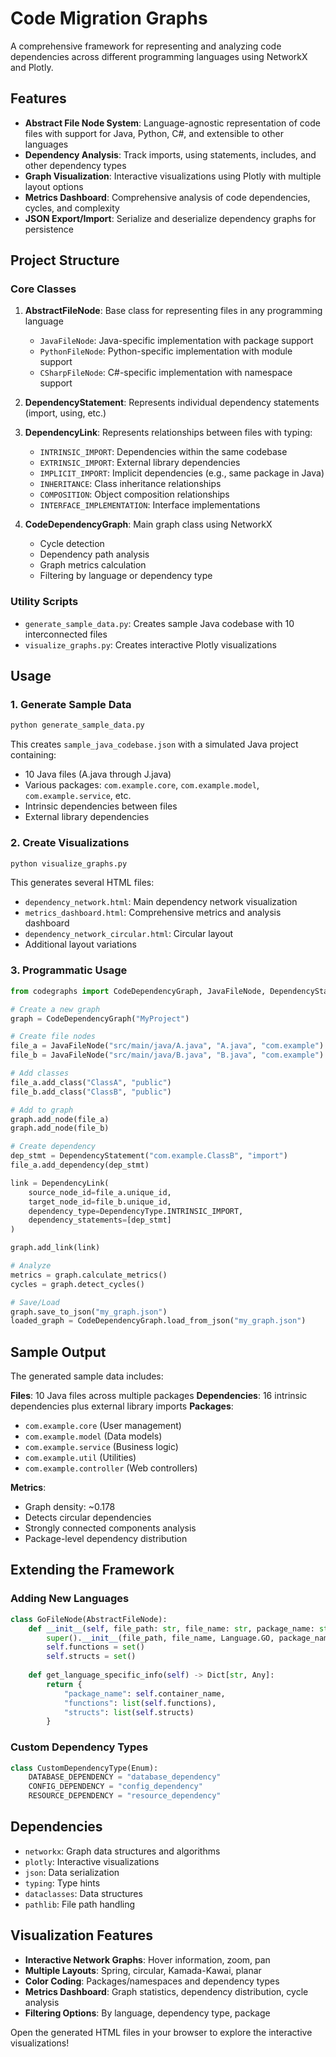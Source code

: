 # Code Migration Graphs

A comprehensive framework for representing and analyzing code dependencies across different programming languages using NetworkX and Plotly.

## Features

- **Abstract File Node System**: Language-agnostic representation of code files with support for Java, Python, C#, and extensible to other languages
- **Dependency Analysis**: Track imports, using statements, includes, and other dependency types
- **Graph Visualization**: Interactive visualizations using Plotly with multiple layout options
- **Metrics Dashboard**: Comprehensive analysis of code dependencies, cycles, and complexity
- **JSON Export/Import**: Serialize and deserialize dependency graphs for persistence

## Project Structure

### Core Classes

1. **AbstractFileNode**: Base class for representing files in any programming language
   - `JavaFileNode`: Java-specific implementation with package support
   - `PythonFileNode`: Python-specific implementation with module support  
   - `CSharpFileNode`: C#-specific implementation with namespace support

2. **DependencyStatement**: Represents individual dependency statements (import, using, etc.)

3. **DependencyLink**: Represents relationships between files with typing:
   - `INTRINSIC_IMPORT`: Dependencies within the same codebase
   - `EXTRINSIC_IMPORT`: External library dependencies
   - `IMPLICIT_IMPORT`: Implicit dependencies (e.g., same package in Java)
   - `INHERITANCE`: Class inheritance relationships
   - `COMPOSITION`: Object composition relationships
   - `INTERFACE_IMPLEMENTATION`: Interface implementations

4. **CodeDependencyGraph**: Main graph class using NetworkX
   - Cycle detection
   - Dependency path analysis
   - Graph metrics calculation
   - Filtering by language or dependency type

### Utility Scripts

- `generate_sample_data.py`: Creates sample Java codebase with 10 interconnected files
- `visualize_graphs.py`: Creates interactive Plotly visualizations

## Usage

### 1. Generate Sample Data

```bash
python generate_sample_data.py
```

This creates `sample_java_codebase.json` with a simulated Java project containing:
- 10 Java files (A.java through J.java)
- Various packages: `com.example.core`, `com.example.model`, `com.example.service`, etc.
- Intrinsic dependencies between files
- External library dependencies

### 2. Create Visualizations

```bash
python visualize_graphs.py
```

This generates several HTML files:
- `dependency_network.html`: Main dependency network visualization
- `metrics_dashboard.html`: Comprehensive metrics and analysis dashboard
- `dependency_network_circular.html`: Circular layout
- Additional layout variations

### 3. Programmatic Usage

```python
from codegraphs import CodeDependencyGraph, JavaFileNode, DependencyStatement, DependencyLink, DependencyType

# Create a new graph
graph = CodeDependencyGraph("MyProject")

# Create file nodes
file_a = JavaFileNode("src/main/java/A.java", "A.java", "com.example")
file_b = JavaFileNode("src/main/java/B.java", "B.java", "com.example")

# Add classes
file_a.add_class("ClassA", "public")
file_b.add_class("ClassB", "public")

# Add to graph
graph.add_node(file_a)
graph.add_node(file_b)

# Create dependency
dep_stmt = DependencyStatement("com.example.ClassB", "import")
file_a.add_dependency(dep_stmt)

link = DependencyLink(
    source_node_id=file_a.unique_id,
    target_node_id=file_b.unique_id,
    dependency_type=DependencyType.INTRINSIC_IMPORT,
    dependency_statements=[dep_stmt]
)

graph.add_link(link)

# Analyze
metrics = graph.calculate_metrics()
cycles = graph.detect_cycles()

# Save/Load
graph.save_to_json("my_graph.json")
loaded_graph = CodeDependencyGraph.load_from_json("my_graph.json")
```

## Sample Output

The generated sample data includes:

**Files**: 10 Java files across multiple packages
**Dependencies**: 16 intrinsic dependencies plus external library imports
**Packages**: 
- `com.example.core` (User management)
- `com.example.model` (Data models)
- `com.example.service` (Business logic)
- `com.example.util` (Utilities)
- `com.example.controller` (Web controllers)

**Metrics**:
- Graph density: ~0.178
- Detects circular dependencies
- Strongly connected components analysis
- Package-level dependency distribution

## Extending the Framework

### Adding New Languages

```python
class GoFileNode(AbstractFileNode):
    def __init__(self, file_path: str, file_name: str, package_name: str = None):
        super().__init__(file_path, file_name, Language.GO, package_name)
        self.functions = set()
        self.structs = set()
    
    def get_language_specific_info(self) -> Dict[str, Any]:
        return {
            "package_name": self.container_name,
            "functions": list(self.functions),
            "structs": list(self.structs)
        }
```

### Custom Dependency Types

```python
class CustomDependencyType(Enum):
    DATABASE_DEPENDENCY = "database_dependency"
    CONFIG_DEPENDENCY = "config_dependency"
    RESOURCE_DEPENDENCY = "resource_dependency"
```

## Dependencies

- `networkx`: Graph data structures and algorithms
- `plotly`: Interactive visualizations
- `json`: Data serialization
- `typing`: Type hints
- `dataclasses`: Data structures
- `pathlib`: File path handling

## Visualization Features

- **Interactive Network Graphs**: Hover information, zoom, pan
- **Multiple Layouts**: Spring, circular, Kamada-Kawai, planar
- **Color Coding**: Packages/namespaces and dependency types
- **Metrics Dashboard**: Graph statistics, dependency distribution, cycle analysis
- **Filtering Options**: By language, dependency type, package

Open the generated HTML files in your browser to explore the interactive visualizations!
